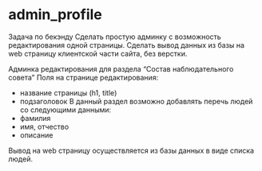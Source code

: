 # admin_profile
Задача по бекэнду 
Сделать простую админку с возможность редактирования одной страницы. 
Сделать вывод данных из базы на web страницу клиентской части сайта, без верстки.

Админка редактирования для раздела “Состав наблюдательного совета” 
Поля на странице редактирования: 
- название страницы (h1, title) 
- подзаголовок 
В данный раздел возможно добавлять перечь людей со следующими данными: 
- фамилия 
- имя, отчество 
- описание

Вывод на web страницу осуществляется из базы данных в виде списка людей.
